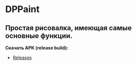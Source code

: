 # DPPaint
Простая рисовалка, имеющая самые основные функции.  
--
**Скачать APK (release build):**
  * [Releases](https://github.com/DragonPav/DPPaint/releases)
